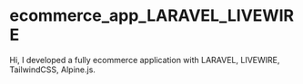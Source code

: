 # ecommerce_app_LARAVEL_LIVEWIRE
Hi, I developed a fully ecommerce application with LARAVEL, LIVEWIRE, TailwindCSS, Alpine.js.
